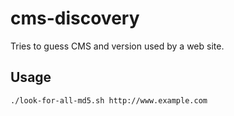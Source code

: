 cms-discovery
=============

Tries to guess CMS and version used by a web site.

Usage
-----

    ./look-for-all-md5.sh http://www.example.com

